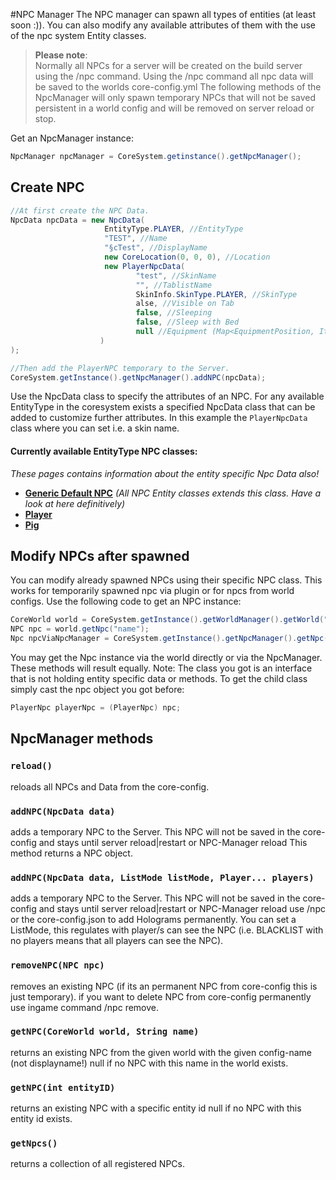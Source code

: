 #NPC Manager
The NPC manager can spawn all types of entities (at least soon :)).
You can also modify any available attributes of them with the use of the npc system Entity classes.

> **Please note**:  
> Normally all NPCs for a server will be created on the build server using the /npc command.
> Using the /npc command all npc data will be saved to the worlds core-config.yml
> The following methods of the NpcManager will only spawn temporary NPCs that will not be saved persistent in a world config
> and will be removed on server reload or stop.

Get an NpcManager instance:
```java
NpcManager npcManager = CoreSystem.getinstance().getNpcManager();
```

## Create NPC

```java 
//At first create the NPC Data.
NpcData npcData = new NpcData(
                     EntityType.PLAYER, //EntityType
                     "TEST", //Name
                     "§cTest", //DisplayName
                     new CoreLocation(0, 0, 0), //Location
                     new PlayerNpcData(
                            "test", //SkinName
                            "", //TablistName
                            SkinInfo.SkinType.PLAYER, //SkinType
                            alse, //Visible on Tab
                            false, //Sleeping
                            false, //Sleep with Bed
                            null //Equipment (Map<EquipmentPosition, ItemStack>)
                    )
);

//Then add the PlayerNPC temporary to the Server.
CoreSystem.getInstance().getNpcManager().addNPC(npcData);
```
Use the NpcData class to specify the attributes of an NPC. 
For any available EntityType in the coresystem exists a specified NpcData class that can be added to customize further attributes.
In this example the `PlayerNpcData` class where you can set i.e. a skin name.

#### Currently available EntityType NPC classes:
*These pages contains information about the entity specific Npc Data also!*
* [**Generic Default NPC**](./entities/generic) *(All NPC Entity classes extends this class. Have a look at here definitively)*
* [**Player**](./entities/player)
* [**Pig**](./entities/pig)

## Modify NPCs after spawned

You can modify already spawned NPCs using their specific NPC class. 
This works for temporarily spawned npc via plugin or for npcs from world configs.
Use the following code to get an NPC instance:

```java
CoreWorld world = CoreSystem.getInstance().getWorldManager().getWorld("MyWorld");
NPC npc = world.getNpc("name");
Npc npcViaNpcManager = CoreSystem.getInstance().getNpcManager().getNpc(world, "name");
```

You may get the Npc instance via the world directly or via the NpcManager. These methods will result equally.
Note: The class you got is an interface that is not holding entity specific data or methods. 
To get the child class simply cast the npc object you got before:

```java
PlayerNpc playerNpc = (PlayerNpc) npc;
```

## NpcManager methods

### `reload()`
reloads all NPCs and Data from the core-config.

### `addNPC(NpcData data)`
adds a temporary NPC to the Server. 
This NPC will not be saved in the core-config and stays until server reload|restart or NPC-Manager reload
This method returns a NPC object.

### `addNPC(NpcData data, ListMode listMode, Player... players)`
adds a temporary NPC to the Server. 
This NPC will not be saved in the core-config and stays until server reload|restart or NPC-Manager reload
use /npc or the core-config.json to add Holograms permanently. 
You can set a ListMode, this regulates with player/s can see the NPC (i.e. BLACKLIST with no players means that all players can see the NPC).

### `removeNPC(NPC npc)`
removes an existing NPC (if its an permanent NPC from core-config this is just temporary).
if you want to delete NPC from core-config permanently use ingame command /npc remove.

### `getNPC(CoreWorld world, String name)`
returns an existing NPC from the given world with the given config-name (not displayname!)
null if no NPC with this name in the world exists.

### `getNPC(int entityID)`
returns an existing NPC with a specific entity id null if no NPC with this entity id exists.

### `getNpcs()`
returns a collection of all registered NPCs.